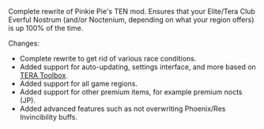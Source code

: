 Complete rewrite of Pinkie Pie's TEN mod. Ensures that your Elite/Tera Club Everful Nostrum (and/or Noctenium, depending on what your region offers) is up 100% of the time.

Changes:
- Complete rewrite to get rid of various race conditions.
- Added support for auto-updating, settings interface, and more based on [TERA Toolbox](https://github.com/tera-toolbox/tera-toolbox).
- Added support for all game regions.
- Added support for other premium items, for example premium nocts (JP).
- Added advanced features such as not overwriting Phoenix/Res Invincibility buffs.
